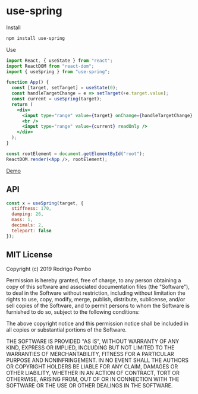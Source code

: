 # use-spring

Install

```bash
npm install use-spring
```

Use

```jsx
import React, { useState } from "react";
import ReactDOM from "react-dom";
import { useSpring } from "use-spring";

function App() {
  const [target, setTarget] = useState(0);
  const handleTargetChange = e => setTarget(+e.target.value);
  const current = useSpring(target);
  return (
    <div>
      <input type="range" value={target} onChange={handleTargetChange} />
      <br />
      <input type="range" value={current} readOnly />
    </div>
  );
}

const rootElement = document.getElementById("root");
ReactDOM.render(<App />, rootElement);
```

[Demo](https://codesandbox.io/s/use-spring-demo-fbbvn)

## API

```js
const x = useSpring(target, {
  stiffness: 170,
  damping: 26,
  mass: 1,
  decimals: 2,
  teleport: false
});
```

## MIT License

Copyright (c) 2019 Rodrigo Pombo

Permission is hereby granted, free of charge, to any person obtaining a copy
of this software and associated documentation files (the "Software"), to deal
in the Software without restriction, including without limitation the rights
to use, copy, modify, merge, publish, distribute, sublicense, and/or sell
copies of the Software, and to permit persons to whom the Software is
furnished to do so, subject to the following conditions:

The above copyright notice and this permission notice shall be included in all
copies or substantial portions of the Software.

THE SOFTWARE IS PROVIDED "AS IS", WITHOUT WARRANTY OF ANY KIND, EXPRESS OR
IMPLIED, INCLUDING BUT NOT LIMITED TO THE WARRANTIES OF MERCHANTABILITY,
FITNESS FOR A PARTICULAR PURPOSE AND NONINFRINGEMENT. IN NO EVENT SHALL THE
AUTHORS OR COPYRIGHT HOLDERS BE LIABLE FOR ANY CLAIM, DAMAGES OR OTHER
LIABILITY, WHETHER IN AN ACTION OF CONTRACT, TORT OR OTHERWISE, ARISING FROM,
OUT OF OR IN CONNECTION WITH THE SOFTWARE OR THE USE OR OTHER DEALINGS IN THE
SOFTWARE.
